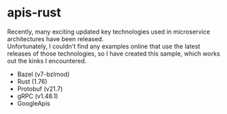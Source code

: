 # apis-rust

Recently, many exciting updated key technologies used in microservice architectures have been released.  
Unfortunately, I couldn't find any examples online that use the latest releases of those technologies, so
I have created this sample, which works out the kinks I encountered.

* Bazel (v7-bzlmod)
* Rust (1.76)
* Protobuf (v21.7)
* gRPC (v1.48.1)
* GoogleApis
